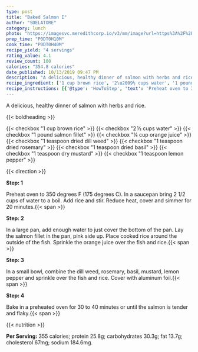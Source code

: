 ```yaml
---
type: post
title: "Baked Salmon I"
author: "SDELATORE"
category: lunch
photo: "https://imagesvc.meredithcorp.io/v3/mm/image?url=https%3A%2F%2Fimages.media-allrecipes.com%2Fuserphotos%2F701355.jpg"
prep_time: "P0DT0H10M"
cook_time: "P0DT0H40M"
recipe_yield: "4 servings"
rating_value: 4.1
review_count: 100
calories: "354.8 calories"
date_published: 10/13/2019 09:47 PM
description: "A delicious, healthy dinner of salmon with herbs and rice."
recipe_ingredient: ['1 cup brown rice', '2\u2009½ cups water', '1 pound salmon fillet', '¼ cup orange juice', '1 teaspoon dried dill weed', '1 teaspoon dried rosemary', '1 teaspoon dried basil', '1 teaspoon dry mustard', '1 teaspoon lemon pepper']
recipe_instructions: [{'@type': 'HowToStep', 'text': 'Preheat oven to 350 degrees F (175 degrees C). In a saucepan bring 2 1/2 cups of water to a boil. Add rice and stir. Reduce heat, cover and simmer for 20 minutes.\n'}, {'@type': 'HowToStep', 'text': 'In a large pan, add enough water to just cover the bottom of the pan.  Lay the salmon fillet in the pan, pink side up. Place cooked rice around the outside of the fish. Sprinkle the orange juice over the fish and rice.\n'}, {'@type': 'HowToStep', 'text': 'In a small bowl, combine the dill weed, rosemary, basil, mustard, lemon pepper and sprinkle over the fish and rice. Cover with aluminum foil.\n'}, {'@type': 'HowToStep', 'text': 'Bake in a preheated oven for 30 to 40 minutes or until the salmon is tender and flaky.\n'}]
---
```


A delicious, healthy dinner of salmon with herbs and rice. 

{{< boldheading >}}

{{< checkbox "1 cup brown rice" >}}
{{< checkbox "2 ½ cups water" >}}
{{< checkbox "1 pound salmon fillet" >}}
{{< checkbox "¼ cup orange juice" >}}
{{< checkbox "1 teaspoon dried dill weed" >}}
{{< checkbox "1 teaspoon dried rosemary" >}}
{{< checkbox "1 teaspoon dried basil" >}}
{{< checkbox "1 teaspoon dry mustard" >}}
{{< checkbox "1 teaspoon lemon pepper" >}}


{{< direction >}}

**Step: 1**

Preheat oven to 350 degrees F (175 degrees C). In a saucepan bring 2 1/2 cups of water to a boil. Add rice and stir. Reduce heat, cover and simmer for 20 minutes.{{< span >}}

**Step: 2**

In a large pan, add enough water to just cover the bottom of the pan.  Lay the salmon fillet in the pan, pink side up. Place cooked rice around the outside of the fish. Sprinkle the orange juice over the fish and rice.{{< span >}}

**Step: 3**

In a small bowl, combine the dill weed, rosemary, basil, mustard, lemon pepper and sprinkle over the fish and rice. Cover with aluminum foil.{{< span >}}

**Step: 4**

Bake in a preheated oven for 30 to 40 minutes or until the salmon is tender and flaky.{{< span >}}

{{< nutrition >}}

**Per Serving:** 355 calories; protein 25.8g; carbohydrates 30.3g; fat 13.7g; cholesterol 67mg; sodium 184.6mg.